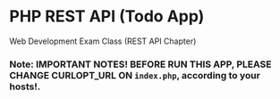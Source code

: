 # PHP REST API (Todo App)
Web Development Exam Class (REST API Chapter)

### Note: IMPORTANT NOTES! BEFORE RUN THIS APP, PLEASE CHANGE CURLOPT_URL ON `index.php`, according to your hosts!.